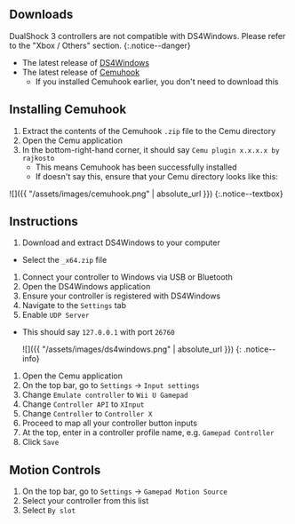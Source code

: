 ## Downloads

DualShock 3 controllers are not compatible with DS4Windows. Please refer to the "Xbox / Others" section.
{:.notice--danger}

- The latest release of [DS4Windows](https://ryochan7.github.io/ds4windows-site/)
- The latest release of [Cemuhook](https://cemuhook.sshnuke.net/)
    - If you installed Cemuhook earlier, you don't need to download this

## Installing Cemuhook

1. Extract the contents of the Cemuhook `.zip` file to the Cemu directory
1. Open the Cemu application
1. In the bottom-right-hand corner, it should say `Cemu plugin x.x.x.x by rajkosto`
    - This means Cemuhook has been successfully installed
    - If doesn't say this, ensure that your Cemu directory looks like this:

![]({{ "/assets/images/cemuhook.png" | absolute_url }})
{:.notice--textbox}

## Instructions

1. Download and extract DS4Windows to your computer
  - Select the `_x64.zip` file
1. Connect your controller to Windows via USB or Bluetooth
1. Open the DS4Windows application
1. Ensure your controller is registered with DS4Windows
1. Navigate to the `Settings` tab
1. Enable `UDP Server`
  - This should say `127.0.0.1` with port `26760`

    ![]({{ "/assets/images/ds4windows.png" | absolute_url }})
    {: .notice--info}

1. Open the Cemu application
1. On the top bar, go to `Settings` -> `Input settings`
1. Change `Emulate controller` to `Wii U Gamepad`
1. Change `Controller API` to `XInput`
1. Change `Controller` to `Controller X`
1. Proceed to map all your controller button inputs
1. At the top, enter in a controller profile name, e.g. `Gamepad Controller`
1. Click `Save`

## Motion Controls

1. On the top bar, go to `Settings` -> `Gamepad Motion Source`
1. Select your controller from this list
1. Select `By slot`
